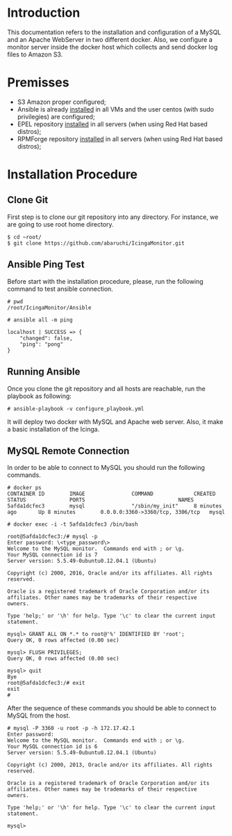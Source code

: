 # Introduction
This documentation refers to the installation and configuration of a MySQL and an 
Apache WebServer in two different docker. Also, we configure a monitor server inside
the docker host which collects and send docker log files to Amazon S3.


# Premisses
* S3 Amazon proper configured;
* Ansible is already [installed](http://docs.ansible.com/ansible/intro_installation.html) in all VMs and the user centos (with sudo privilegies) are
configured;
* EPEL repository [installed](https://support.rackspace.com/how-to/install-epel-and-additional-repositories-on-centos-and-red-hat/) 
in all servers (when using Red Hat based distros);
* RPMForge repository [installed](https://wiki.centos.org/AdditionalResources/Repositories/RPMForge) in all servers (when using Red Hat based distros);

# Installation Procedure

## Clone Git
First step is to clone our git repository into any directory. For instance, we 
are going to use root home directory.

```
$ cd ~root/
$ git clone https://github.com/abaruchi/IcingaMonitor.git
```

## Ansible Ping Test
Before start with the installation procedure, please, run the following command to 
test ansible connection.

```
# pwd
/root/IcingaMonitor/Ansible

# ansible all -m ping

localhost | SUCCESS => {
    "changed": false,
    "ping": "pong"
}
```

## Running Ansible

Once you clone the git repository and all hosts are reachable, run the playbook as following:

```
# ansible-playbook -v configure_playbook.yml
```
It will deploy two docker with MySQL and Apache web server. Also, it make a basic installation
of the Icinga.

## MySQL Remote Connection

In order to be able to connect to MySQL you should run the following commands.

```
# docker ps
CONTAINER ID        IMAGE               COMMAND             CREATED             STATUS              PORTS                              NAMES
5afda1dcfec3        mysql               "/sbin/my_init"     8 minutes ago       Up 8 minutes        0.0.0.0:3360->3360/tcp, 3306/tcp   mysql

# docker exec -i -t 5afda1dcfec3 /bin/bash

root@5afda1dcfec3:/# mysql -p
Enter password: \<type_password\>
Welcome to the MySQL monitor.  Commands end with ; or \g.
Your MySQL connection id is 7
Server version: 5.5.49-0ubuntu0.12.04.1 (Ubuntu)

Copyright (c) 2000, 2016, Oracle and/or its affiliates. All rights reserved.

Oracle is a registered trademark of Oracle Corporation and/or its
affiliates. Other names may be trademarks of their respective
owners.

Type 'help;' or '\h' for help. Type '\c' to clear the current input statement.

mysql> GRANT ALL ON *.* to root@'%' IDENTIFIED BY 'root';
Query OK, 0 rows affected (0.00 sec)

mysql> FLUSH PRIVILEGES;
Query OK, 0 rows affected (0.00 sec)

mysql> quit
Bye
root@5afda1dcfec3:/# exit
exit
#
``` 

After the sequence of these commands you should be able to connect to MySQL from the host.

```
# mysql -P 3360 -u root -p -h 172.17.42.1
Enter password:
Welcome to the MySQL monitor.  Commands end with ; or \g.
Your MySQL connection id is 6
Server version: 5.5.49-0ubuntu0.12.04.1 (Ubuntu)

Copyright (c) 2000, 2013, Oracle and/or its affiliates. All rights reserved.

Oracle is a registered trademark of Oracle Corporation and/or its
affiliates. Other names may be trademarks of their respective
owners.

Type 'help;' or '\h' for help. Type '\c' to clear the current input statement.

mysql>
```


